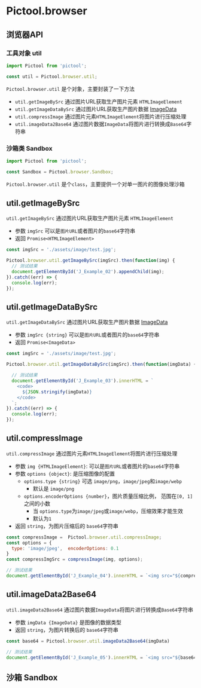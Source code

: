 # Pictool.browser

## 浏览器API

### 工具对象 util

```js
import Pictool from 'pictool';

const util = Pictool.browser.util;
```

`Pictool.browser.util` 是个对象，主要封装了一下方法

- `util.getImageBySrc` 通过图片URL获取生产图片元素 `HTMLImageElement`
- `util.getImageDataBySrc` 通过图片URL获取生产图片数据 [ImageData](https://developer.mozilla.org/zh-CN/docs/Web/API/ImageData/ImageData)
- `util.compressImage` 通过图片元素`HTMLImageElement`将图片进行压缩处理
- `util.imageData2Base64` 通过图片数据`ImageData`将图片进行转换成`Base64`字符串



### 沙箱类 Sandbox


```js
import Pictool from 'pictool';

const Sandbox = Pictool.browser.Sandbox;
```

`Pictool.browser.util` 是个`class`，主要提供一个对单一图片的图像处理沙箱

## util.getImageBySrc

`util.getImageBySrc` 通过图片URL获取生产图片元素 `HTMLImageElement`

- 参数 `imgSrc` 可以是`图片URL`或者图片的`base64`字符串
- 返回 `Promise<HTMLImageElement>`

```js
const imgSrc = './assets/image/test.jpg';

Pictool.browser.util.getImageBySrc(imgSrc).then(function(img) {
  // 测试结果
  document.getElementById('J_Example_02').appendChild(img);
}).catch((err) => {
  console.log(err);
});
```

## util.getImageDataBySrc

`util.getImageDataBySrc` 通过图片URL获取生产图片数据 [ImageData](https://developer.mozilla.org/zh-CN/docs/Web/API/ImageData/ImageData)

- 参数 `imgSrc {string}` 可以是`图片URL`或者图片的`base64`字符串
- 返回 `Promise<ImageData>`

```js
const imgSrc = './assets/image/test.jpg';

Pictool.browser.util.getImageDataBySrc(imgSrc).then(function(imgData) {

  // 测试结果
  document.getElementById('J_Example_03').innerHTML = `
    <code>
      ${JSON.stringify(imgData)}
    </code>
  `;
}).catch((err) => {
  console.log(err);
});
```

## util.compressImage

`util.compressImage` 通过图片元素`HTMLImageElement`将图片进行压缩处理

- 参数 `img {HTMLImageElement}`: 可以是`图片URL`或者图片的`base64`字符串
- 参数 `options {object}`: 是压缩图像的配置
  - `options.type {string}` 可选 `image/png`，`image/jpeg`和`image/webp`
    - 默认是 `image/png`
  - `options.encoderOptions {number}`，图片质量压缩比例， 范围在`[0, 1]`之间的小数
    - 当 `options.type`为`image/jpeg`或`image/webp`，压缩效果才能生效
    - 默认为`1`
- 返回 `string`，为图片压缩后的 `base64`字符串

```js
const compressImage =  Pictool.browser.util.compressImage;
const options = {
  type: 'image/jpeg',  encoderOptions: 0.1
}
const compressImgSrc = compressImage(img, options);

// 测试结果
document.getElementById('J_Example_04').innerHTML = `<img src="${compressImgSrc}">`;
```


## util.imageData2Base64

`util.imageData2Base64` 通过图片数据`ImageData`将图片进行转换成`Base64`字符串

- 参数 `imgData {ImageData}` 是图像的数据类型
- 返回 `string`，为图片转换后的 `base64`字符串

```js
const base64 = Pictool.browser.util.imageData2Base64(imgData)

// 测试结果
document.getElementById('J_Example_05').innerHTML = `<img src="${base64}">`;
```


## 沙箱 Sandbox